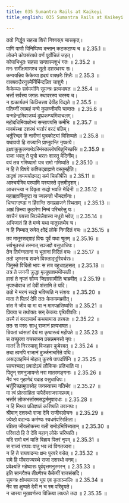 ```yaml
---
title: 035 Sumantra Rails at Kaikeyi
title_english: 035 Sumantra Rails at Kaikeyi

---
```

<div class="audioEmbed"  caption="श्रीराम-हरिसीताराममूर्ति-घनपाठिभ्यां वचनम्" src="https://archive.org/download/Ramayana-recitation-Sriram-harisItArAmamUrti-Ghanapaati-v2/Kanda_2/Kanda_2_AYK-035-Sumanthrakrutham_Kaikeyee_Garhanam_.mp3"></div>

  
ततो निर्द्धूय सहसा शिरो निश्वस्य चासकृत्।  
पाणिं पाणौ विनिष्पिष्य दन्तान् कटकटाप्य च ॥ 2.35.1 ॥   
लोचने कोपसंरक्ते वर्णं पूर्वोचितं जहत्।  
कोपाभिभूतः सहसा सन्तापमशुभं गतः ॥ 2.35.2 ॥   
मनः समीक्षमाणश्च सूतो दशरथस्य सः।  
कम्पयन्निव कैकेय्या हृदयं वाक्छरैः शितैः ॥ 2.35.3 ॥   
वाक्यवज्रैरनुपमैर्निर्भिन्दन्निव चाशुगैः।  
कैकेय्याः सर्वमर्माणि सुमन्त्रः प्रत्यभाषत ॥ 2.35.4 ॥   
भर्त्ता सर्वस्य जगतः स्थावरस्य चरस्य च।  
न ह्यकार्यतमं किञ्चित्तव देवीह विद्यते ॥ 2.35.5 ॥   
पतिघ्नीं त्वामहं मन्ये कुलघ्नीमपि चान्ततः ॥ 2.35.6 ॥   
यन्महेन्द्रमिवाजय्यं दुष्प्रकम्प्यमिवाचलम्।  
महोदधिमिवाक्षोभ्यं सन्तापयसि कर्मभिः ॥ 2.35.7 ॥   
मावमंस्था दशरथं भर्त्तारं वरदं पतिम्।  
भर्तुरिच्छा हि नारीणां पुत्रकोट्यां विशिष्यते ॥ 2.35.8 ॥   
यथावयो हि राज्यानि प्राप्नुवन्ति नृपक्षये।  
इक्ष्वाकुकुलनाथेऽस्मिंस्तल्लोपयितुमिच्छसि ॥ 2.35.9 ॥   
राजा भवतु ते पुत्रो भरतः शास्तु मेदिनीम्।  
वयं तत्र गमिष्यामो यत्र रामो गमिष्यति ॥ 2.35.10 ॥   
न हि ते विषये कश्चिद्ब्राह्मणे वस्तुमर्हति।  
तादृशं त्वममर्यादमद्य कर्म चिकीर्षसि ॥ 2.35.11 ॥   
आश्चर्यमिव पश्यामि यस्यास्ते वृत्तमीदृशम्।  
आचरन्त्या न विवृता सद्यो भवति मेदिनी ॥ 2.35.12 ॥   
महाब्रह्मर्षिजुष्टा वा ज्वलन्तो भीमदर्शनाः।  
धिग्वाग्दण्डा न हिंसन्ति रामप्रव्राजने स्थिताम् ॥ 2.35.13 ॥   
आम्रं छित्त्वा कुठारेण निम्बं परिचरेत्तु यः।  
यश्चैनं पयसा सिञ्चेन्नैवास्य मधुरो भवेत् ॥ 2.35.14 ॥   
अभिजातं हि ते मन्ये यथा मातुस्तथैव च।  
न हि निम्बात् स्रवेत् क्षौद्रं लोके निगदितं वचः ॥ 2.35.15 ॥   
तव मातुरसद्ग्राहं विद्मः पूर्वं यथा श्रुतम् ॥ 2.35.16 ॥   
सर्वभूतरुतं तस्मात् सञ्जज्ञे वसुधाधिपः।  
तेन तिर्यग्गतानां च भूतानां विदितं वचः ॥ 2.35.17 ॥   
ततो जृम्भस्य शयने विरुताद्भूरिवर्चसः।  
पितुस्ते विदितो भावः स तत्र बहुधाऽहसत् ॥ 2.35.18 ॥   
तत्र ते जननी क्रुद्धा मृत्युपाशमभीप्सती।  
हासं ते नृपतं सौम्य जिज्ञासामीति चाब्रवीत् ॥ 2.35.19 ॥   
नृपश्चोवाच तां देवीं शंसामि ते यदि।  
ततो मे मरणं सद्यो भविष्यति न संशयः ॥ 2.35.20 ॥   
माता ते पितरं देवि ततः केकयमब्रवीत्।  
शंस मे जीव वा मा वा न मामपहसिष्यसि ॥ 2.35.21 ॥   
प्रियया च तथोक्तः सन् केकयः पृथिवीपतिः।  
तस्मै तं वरदायार्थं कथयामास तत्त्वतः ॥ 2.35.22 ॥   
ततः स वरदः साधू राजानं प्रत्यभाषत।  
म्रियतां ध्वंसतां वेयं मा कृथास्त्वं महीपते ॥ 2.35.23 ॥   
स तच्छ्रुत्वा वचस्तस्य प्रसन्नमनसो नृपः।  
मातरं ते निरस्याशु विजहार कुबेरवत् ॥ 2.35.24 ॥   
तथा त्वमपि राजानं दुर्ज्जनाचरिते पथि।  
असद्ग्राहमिमं मोहात् कुरुषे पापदर्शिनि ॥ 2.35.25 ॥   
सत्यश्चाद्य प्रवादोऽयं लौकिकः प्रतिभाति मा।  
पितॄन् समनुजायन्ते नरा मातरमङ्गनाः ॥ 2.35.26 ॥   
नैवं भव गृहाणेदं यदाह वसुधाधिपः।  
भर्त्तुरिच्छामुपास्वेह जनस्यास्य गतिर्भव ॥ 2.35.27 ॥   
मा त्वं प्रोत्साहिता पापैर्देवराजसमप्रभम्।  
भर्त्तारं लोकभर्त्तारमसद्धर्ममुपादधाः ॥ 2.35.28 ॥   
न हि मिथ्या प्रतिज्ञातं करिष्यति तवानघः।  
श्रीमान् दशरथो राजा देवि राजीवलोचनः ॥ 2.35.29 ॥   
ज्येष्ठो वदान्यः कर्मण्यः स्वधर्मपरिरक्षिता।  
रक्षिता जीवलोकस्य बली रामोऽभिषिच्यताम् ॥ 2.35.30 ॥   
परिवादो हि ते देवि महान् लोके चरिष्यति।  
यदि रामो वनं याति विहाय पितरं नृपम् ॥ 2.35.31 ॥   
स राज्यं राघवः पातु भव त्वं विगतज्वरा।  
न हि ते राघवादन्यः क्षमः पुरवरे वसेत् ॥ 2.35.32 ॥   
रामे हि यौवराज्यस्थे राजा दशरथो वनम्।  
प्रवेक्ष्यति महेष्वासः पूर्ववृत्तमनुस्मरन् ॥ 2.35.33 ॥   
इति सान्त्वैश्च तीक्ष्णैश्च कैकेयीं राजसंसदि।  
सुमन्त्रः क्षोभयामास भूय एव कृताञ्जलिः ॥ 2.35.34 ॥   
नैव सा क्षुम्यते देवी न च स्म परिदूयते।  
न चास्या मुखवर्णस्य विक्रिया लक्ष्यते तदा ॥ 2.35.35 ॥   